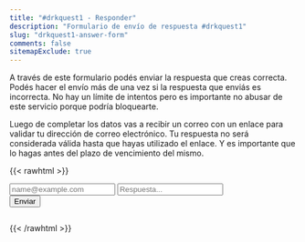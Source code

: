 ```yaml
---
title: "#drkquest1 - Responder"
description: "Formulario de envío de respuesta #drkquest1"
slug: "drkquest1-answer-form"
comments: false
sitemapExclude: true
---
```


A través de este formulario podés enviar la respuesta que creas correcta.
Podés hacer el envío más de una vez si la respuesta que enviás es incorrecta.
No hay un límite de intentos pero es importante no abusar de este servicio porque podría bloquearte.

Luego de completar los datos vas a recibir un correo con un enlace para validar tu dirección de correo electrónico.
Tu respuesta no será considerada válida hasta que hayas utilizado el enlace.
Y es importante que lo hagas antes del plazo de vencimiento del mismo.

{{< rawhtml >}}
<script src="https://www.google.com/recaptcha/api.js" async defer></script>
<form id="form" accept-charset="UTF-8" action="https://puzzle.drkbugs.workers.dev/post" method="POST">
  <input name="email" type="email" placeholder="name@example.com">
  <input name="answer" type="text" placeholder="Respuesta...">
  <div id="recaptcha" class="g-recaptcha" data-sitekey="6LcG5f0SAAAAAPNN8gGEHzu07flHpuQqqkxaQM_W"></div>
  <button type="submit">Enviar</button>
</form>
<pre id="response"></pre>
<script type="text/javascript">
  function disable_form(form) {
    const elements = form.elements;
    for (let i = 0, len = elements.length; i < len; ++i) {
      elements[i].disabled = true;
    }
  } 
  const form = document.querySelector("#form");
  const recaptcha = document.querySelector("#recaptcha");
  const response = document.querySelector("#response");
  form.onsubmit = async (event) => {
      event.preventDefault();
      const data = new FormData(event.target);
      const values = Object.fromEntries(data.entries());
      const json = JSON.stringify(values, null, 2);

      var xhr = new XMLHttpRequest();
      xhr.open('POST', event.target.action, true);
      xhr.setRequestHeader('Content-Type', 'application/json');
      xhr.onreadystatechange = function() {
        if (this.readyState === XMLHttpRequest.DONE && this.status === 200) {
          console.log('Request submitted ok');
          response.innerHTML = this.responseText;
          disable_form(form);
          recaptcha.remove();
        }
      }
      xhr.send(json);
  }
</script>
{{< /rawhtml >}}